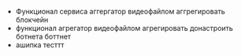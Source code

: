 
* Функционал сервиса аггергатор видеофайлом аггрегировать блокчейн
* функционал агрегатор видеофайлом агрегировать донастроить ботнета боттнет
* ашипка тесттт